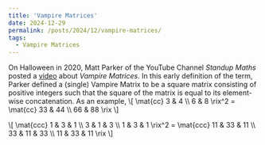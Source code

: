 ```yaml
---
title: 'Vampire Matrices'
date: 2024-12-29
permalink: /posts/2024/12/vampire-matrices/
tags:
  - Vampire Matrices
---
```



On Halloween in 2020, Matt Parker of the YouTube Channel *Standup Maths* posted a [video](https://www.youtube.com/watch?v=9nogAYHmnNw) about *Vampire Matrices*. In this early definition of the term, Parker defined a (single) Vampire Matrix to be a square matrix consisting of positive integers such that the square of the matrix is equal to its element-wise concatenation. As an example,
\\[
\mat{cc}
3 & 4 \\\\ 6 & 8
\rix^2 = 
\mat{cc}
33 & 44 \\\\ 66 & 88
\rix
\\]

\\[
\mat{ccc}
1 & 3 & 1 \\\\
3 & 1 & 3 \\\\
1 & 3 & 1
\rix^2 =
\mat{ccc}
11 & 33 & 11 \\\\
33 & 11 & 33 \\\\
11 & 33 & 11
\rix
\\]